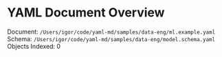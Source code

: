 # YAML Document Overview
Document: `/Users/igor/code/yaml-md/samples/data-eng/ml.example.yaml`
Schema: `/Users/igor/code/yaml-md/samples/data-eng/model.schema.yaml`
Objects Indexed: 0